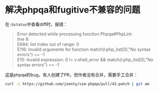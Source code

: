 # 解决phpqa和fugitive不兼容的问题

在`:Gstatus`中查看diff时，报错：

> Error detected while processing function Phpqa#PhpLint:                                                                                                                                       
line    8:                                                                                                                                                                                    
E684: list index out of range: 0                                                                                                                                                              
E116: Invalid arguments for function match(l:php_list[0],"No syntax errors") == -1                                                                                                            
E15: Invalid expression: 0 != v:shell_error && match(l:php_list[0],"No syntax errors") == -1

这是phpqa的bug，有人创建了PR，但作者没有合并，需要手工合并：

```bash
curl -L https://github.com/joonty/vim-phpqa/pull/43.patch | git am
```


